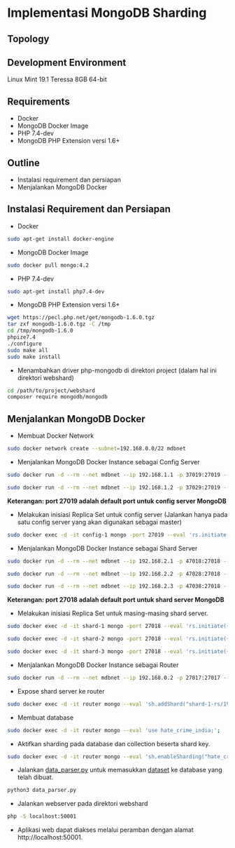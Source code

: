 # Implementasi MongoDB Sharding #
## Topology ##


## Development Environment ##
Linux Mint 19.1 Teressa 8GB 64-bit

## Requirements ##
- Docker
- MongoDB Docker Image
- PHP 7.4-dev
- MongoDB PHP Extension versi 1.6+

## Outline ##
- Instalasi requirement dan persiapan
- Menjalankan MongoDB Docker

## Instalasi Requirement dan Persiapan ##
- Docker
 ```bash
sudo apt-get install docker-engine
 ```
- MongoDB Docker Image
 ```bash
sudo docker pull mongo:4.2
 ```
- PHP 7.4-dev
 ```bash
sudo apt-get install php7.4-dev
 ```
 - MongoDB PHP Extension versi 1.6+
 ```bash
wget https://pecl.php.net/get/mongodb-1.6.0.tgz
tar zxf mongodb-1.6.0.tgz -C /tmp
cd /tmp/mongodb-1.6.0
phpize7.4
./configure
sudo make all
sudo make install
 ```
- Menambahkan driver php-mongodb di direktori project (dalam hal ini direktori webshard)
```bash
cd /path/to/project/webshard
composer require mongodb/mongodb
```
## Menjalankan MongoDB Docker ##
- Membuat Docker Network
```bash
sudo docker network create --subnet=192.168.0.0/22 mdbnet
```
- Menjalankan MongoDB Docker Instance sebagai Config Server
```bash
sudo docker run -d --rm --net mdbnet --ip 192.168.1.1 -p 37019:27019 --name config-1 --hostname config-1 mongo:4.2 --replSet config-conf --configsvr;

sudo docker run -d --rm --net mdbnet --ip 192.168.1.2 -p 37029:27019 --name config-2 --hostname config-2 mongo:4.2 --replSet config-conf --configsvr;
```
**Keterangan: port 27019 adalah default port untuk config server MongoDB**

- Melakukan inisiasi Replica Set untuk config server (Jalankan hanya pada satu config server yang akan digunakan sebagai master)
```bash
sudo docker exec -d -it config-1 mongo -port 27019 --eval 'rs.initiate({ _id: "config-conf", members: [{ _id: 0, host: "192.168.1.1:27019" }, { _id: 1, host: "192.168.1.2:27019" }]});';
```

- Menjalankan MongoDB Docker Instance sebagai Shard Server
```bash
sudo docker run -d --rm --net mdbnet --ip 192.168.2.1 -p 47018:27018 --name shard-1 --hostname shard-1 mongo:4.2 --replSet shard-1-rs --shardsvr;

sudo docker run -d --rm --net mdbnet --ip 192.168.2.2 -p 47028:27018 --name shard-2 --hostname shard-2 mongo:4.2 --replSet shard-2-rs --shardsvr;

sudo docker run -d --rm --net mdbnet --ip 192.168.2.3 -p 47038:27018 --name shard-3 --hostname shard-3 mongo:4.2 --replSet shard-3-rs --shardsvr;
```
**Keterangan: port 27018 adalah default port untuk shard server MongoDB**

- Melakukan inisiasi Replica Set untuk masing-masing shard server.
```bash
sudo docker exec -d -it shard-1 mongo -port 27018 --eval 'rs.initiate({ _id: "shard-1-rs", members: [{ _id: 0, host: "192.168.2.1:27018" }]})';

sudo docker exec -d -it shard-2 mongo -port 27018 --eval 'rs.initiate({ _id: "shard-2-rs", members: [{ _id: 1, host: "192.168.2.2:27018" }]})';

sudo docker exec -d -it shard-3 mongo -port 27018 --eval 'rs.initiate({ _id: "shard-3-rs", members: [{ _id: 2, host: "192.168.2.3:27018" }]})';
```

- Menjalankan MongoDB Docker Instance sebagai Router
```bash
sudo docker run -d --rm --net mdbnet --ip 192.168.0.2 -p 27017:27017 --name router --hostname router mongo:4.2 mongos --configdb config-conf/192.168.1.1:27019,192.168.1.2:27019 --bind_ip_all;
```

- Expose shard server ke router
```bash
sudo docker exec -d -it router mongo --eval 'sh.addShard("shard-1-rs/192.168.2.1:27018"); sh.addShard("shard-2-rs/192.168.2.2:27018"); sh.addShard("shard-3-rs/192.168.2.3:27018");';
```

- Membuat database
```bash
sudo docker exec -d -it router mongo --eval 'use hate_crime_india;';
```

- Aktifkan sharding pada database dan collection beserta shard key.
```bash
sudo docker exec -d -it router mongo --eval 'sh.enableSharding("hate_crime_india"); db.createCollection("crime_by_district"); sh.shardCollection("hate_crime_india.crime_by_district", {"STATE": "hashed"});';
```

- Jalankan [data_parser.py](https://github.com/shunpeicloser/basis-data-terdistribusi/blob/master/sharding/data_parser.py) untuk memasukkan [dataset](https://github.com/shunpeicloser/basis-data-terdistribusi/blob/master/sharding/crime_by_district.csv) ke database yang telah dibuat.
```bash
python3 data_parser.py
```

- Jalankan webserver pada direktori webshard
```bash
php -S localhost:50001
```

- Aplikasi web dapat diakses melalui peramban dengan alamat http://localhost:50001.
